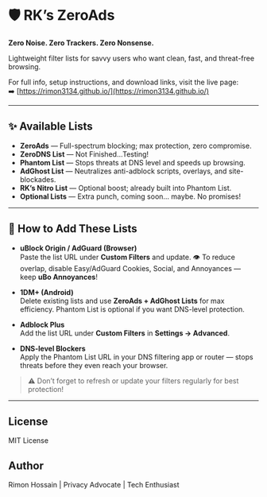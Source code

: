# 🛡️ RK’s ZeroAds

**Zero Noise. Zero Trackers. Zero Nonsense.**  

Lightweight filter lists for savvy users who want clean, fast, and threat-free browsing.

For full info, setup instructions, and download links, visit the live page:  
➡️ [https://rimon3134.github.io/](https://rimon3134.github.io/)

---

## ✨ Available Lists

- **ZeroAds** — Full-spectrum blocking; max protection, zero compromise.  
- **ZeroDNS List** — Not Finished...Testing!  
- **Phantom List** — Stops threats at DNS level and speeds up browsing.  
- **AdGhost List** — Neutralizes anti-adblock scripts, overlays, and site-blockades.  
- **RK’s Nitro List** — Optional boost; already built into Phantom List.  
- **Optional Lists** — Extra punch, coming soon… maybe. No promises!  

---

## 📘 How to Add These Lists

- **uBlock Origin / AdGuard (Browser)**  
  Paste the list URL under **Custom Filters** and update. 👁 To reduce overlap, disable Easy/AdGuard Cookies, Social, and Annoyances — keep **uBo Annoyances**!

- **1DM+ (Android)**  
  Delete existing lists and use **ZeroAds + AdGhost Lists** for max efficiency. Phantom List is optional if you want DNS-level protection.

- **Adblock Plus**  
  Add the list URL under **Custom Filters** in **Settings → Advanced**.

- **DNS-level Blockers**  
  Apply the Phantom List URL in your DNS filtering app or router — stops threats before they even reach your browser.

> ⚠️ Don’t forget to refresh or update your filters regularly for best protection!

---

## License
MIT License

## Author
Rimon Hossain | Privacy Advocate | Tech Enthusiast
